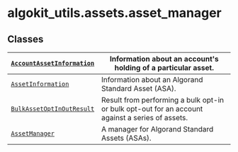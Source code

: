 # algokit_utils.assets.asset_manager

## Classes

| [`AccountAssetInformation`](AccountAssetInformation.md#algokit_utils.assets.asset_manager.AccountAssetInformation)   | Information about an account's holding of a particular asset.                                   |
|----------------------------------------------------------------------------------------------------------------------|-------------------------------------------------------------------------------------------------|
| [`AssetInformation`](AssetInformation.md#algokit_utils.assets.asset_manager.AssetInformation)                        | Information about an Algorand Standard Asset (ASA).                                             |
| [`BulkAssetOptInOutResult`](BulkAssetOptInOutResult.md#algokit_utils.assets.asset_manager.BulkAssetOptInOutResult)   | Result from performing a bulk opt-in or bulk opt-out for an account against a series of assets. |
| [`AssetManager`](AssetManager.md#algokit_utils.assets.asset_manager.AssetManager)                                    | A manager for Algorand Standard Assets (ASAs).                                                  |
